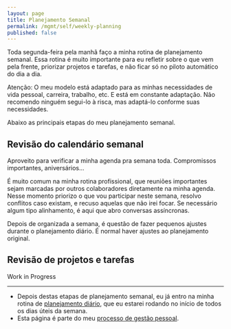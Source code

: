 ```yaml
---
layout: page
title: Planejamento Semanal
permalink: /mgmt/self/weekly-planning
published: false
---
```


Toda segunda-feira pela manhã faço a minha rotina de planejamento semanal. Essa rotina é muito importante para eu refletir sobre o que vem pela frente, priorizar projetos e tarefas, e não ficar só no piloto automático do dia a dia.

Atenção: O meu modelo está adaptado para as minhas necessidades de vida pessoal, carreira, trabalho, etc. E está em constante adaptação. Não recomendo ninguém segui-lo à risca, mas adaptá-lo conforme suas necessidades.

Abaixo as principais etapas do meu planejamento semanal.

## Revisão do calendário semanal

Aproveito para verificar a minha agenda pra semana toda. Compromissos importantes, aniversários...

É muito comum na minha rotina profissional, que reuniões importantes sejam marcadas por outros colaboradores diretamente na minha agenda. Nesse momento priorizo o que vou participar neste semana, resolvo conflitos caso existam, e recuso aquelas que não irei focar. Se necessário algum tipo alinhamento, é aqui que abro conversas assíncronas.

Depois de organizada a semana, é questão de fazer pequenos ajustes durante o planejamento diário. É normal haver ajustes ao planejamento original.

## Revisão de projetos e tarefas

Work in Progress

----

- Depois destas etapas de planejamento semanal, eu já entro na minha rotina de [planejamento diário](/mgmt/self/daily-planning), que eu estarei rodando no início de todos os dias úteis da semana.
- Esta página é parte do meu [processo de gestão pessoal](/mgmt/self).